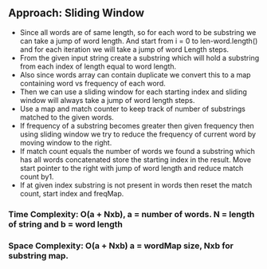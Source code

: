 ## Approach: Sliding Window
* Since all words are of same length, so for each word to be substring we can take a jump of word length. And start from i = 0 to len-word.length() and for each iteration we will take a jump of word Length steps.
* From the given input string create a substring which will hold a substring from each index of length equal to word length.
* Also since words array can contain duplicate we convert this to a map containing word vs frequency of each word.
* Then we can use a sliding window for each starting index and sliding window will always take a jump of word length steps.
* Use a map and match counter to keep track of number of substrings matched to the given words.
* If frequency of a substring becomes greater then given frequency then using sliding window we try to reduce the frequency of current word by moving window to the right.
* If match count equals the number of words we found a substring which has all words concatenated store the starting index in the result. Move start pointer to the right with jump of word length and reduce match count by1.
* If at given index substring is not present in words then reset the match count, start index and freqMap.
​
### Time Complexity: O(a + Nxb), a = number of words. N = length of string and b = word length
### Space Complexity: O(a + Nxb) a = wordMap size, Nxb for substring map.